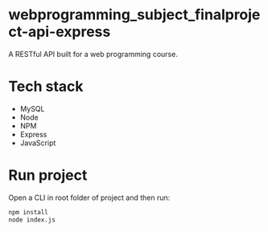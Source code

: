 # webprogramming_subject_finalproject-api-express
A RESTful API built for a web programming course.

# Tech stack
<ul>
  <li>MySQL</li>
  <li>Node</li>
  <li>NPM</li>
  <li>Express</li>
  <li>JavaScript</li>
</ul>

# Run project
Open a CLI in root folder of project and then run:

```sh
npm install
node index.js
```
